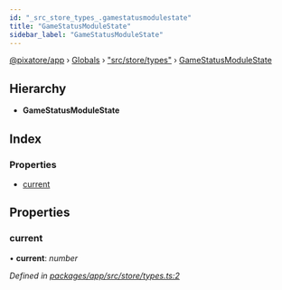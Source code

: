 ```yaml
---
id: "_src_store_types_.gamestatusmodulestate"
title: "GameStatusModuleState"
sidebar_label: "GameStatusModuleState"
---
```


[@pixatore/app](../index.md) › [Globals](../globals.md) › ["src/store/types"](../modules/_src_store_types_.md) › [GameStatusModuleState](_src_store_types_.gamestatusmodulestate.md)

## Hierarchy

* **GameStatusModuleState**

## Index

### Properties

* [current](_src_store_types_.gamestatusmodulestate.md#current)

## Properties

###  current

• **current**: *number*

*Defined in [packages/app/src/store/types.ts:2](https://github.com/will-hart/pixatore/blob/9f2e114/packages/app/src/store/types.ts#L2)*

